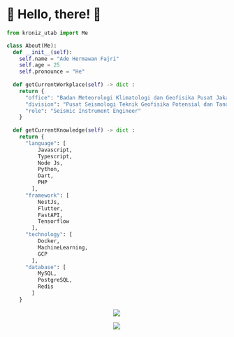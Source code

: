 # 👋 Hello, there! 👋

```py
from kroniz_utab import Me

class About(Me):
  def __init__(self):
    self.name = "Ade Hermawan Fajri"
    self.age = 25
    self.pronounce = "He"
  
  def getCurrentWorkplace(self) -> dict :
    return {
      "office": "Badan Meteorologi Klimatologi dan Geofisika Pusat Jakarta"
      "division": "Pusat Seismologi Teknik Geofisika Potensial dan Tanda Waktu"
      "role": "Seismic Instrument Engineer"
    }
  
  def getCurrentKnowledge(self) -> dict :
    return {
      "language": [
          Javascript,
          Typescript,
          Node Js,
          Python,
          Dart,
          PHP
        ],
      "framework": [
          NestJs,
          Flutter,
          FastAPI,
          Tensorflow
        ],
      "technology": [
          Docker,
          MachineLearning,
          GCP
        ],
      "database": [
          MySQL,
          PostgreSQL,
          Redis
        ]
    }
```
<p align="center">
  <picture>
    <source
      srcset="https://github-readme-stats.vercel.app/api?username=kroniz-utab&show_icons=true&theme=dark"
      media="(prefers-color-scheme: dark)"
    />
    <source
      srcset="https://github-readme-stats.vercel.app/api?username=kroniz-utab&show_icons=true"
      media="(prefers-color-scheme: light), (prefers-color-scheme: no-preference)"
    />
    <img src="https://github-readme-stats.vercel.app/api?username=kroniz-utab&show_icons=true" />
  </picture>
</p>
<p align="center">
  <picture>
    <source
      srcset="https://github-readme-stats.vercel.app/api/top-langs/?username=kroniz-utab&layout=compact&theme=dark"
      media="(prefers-color-scheme: dark)"
    />
    <source
      srcset="https://github-readme-stats.vercel.app/api/top-langs/?username=kroniz-utab&layout=compact"
      media="(prefers-color-scheme: light), (prefers-color-scheme: no-preference)"
    />
    <img src="https://github-readme-stats.vercel.app/api/top-langs/?username=kroniz-utab&layout=compact"/>
  </picture>
</p>

<!-- currently I'm 
- 👀 I’m interested in ...
- 🌱 I’m currently learning ...
- 💞️ I’m looking to collaborate on ...
- 📫 How to reach me ... -->

<!---
kroniz-utab/kroniz-utab is a ✨ special ✨ repository because its `README.md` (this file) appears on your GitHub profile.
You can click the Preview link to take a look at your changes.
--->

